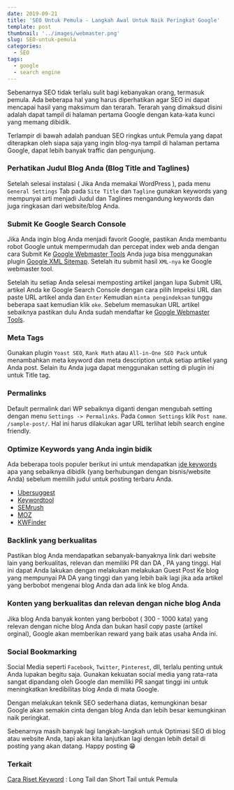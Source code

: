 ```yaml
---
date: 2019-09-21
title: 'SEO Untuk Pemula - Langkah Awal Untuk Naik Peringkat Google'
template: post
thumbnail: '../images/webmaster.png'
slug: SEO-untuk-pemula
categories:
  - SEO
tags:
  - google
  - search engine
---
```


Sebenarnya SEO tidak terlalu sulit bagi kebanyakan orang, termasuk pemula. Ada beberapa hal  yang harus diperhatikan agar SEO ini dapat mencapai hasil yang maksimum dan terarah. Terarah yang dimaksud disini adalah dapat tampil di halaman pertama Google dengan kata-kata kunci yang memang dibidik.

Terlampir di bawah adalah panduan SEO ringkas untuk Pemula yang dapat diterapkan oleh siapa saja yang ingin blog-nya tampil di halaman pertama Google, dapat lebih banyak traffic dan pengunjung.

### Perhatikan Judul Blog Anda (Blog Title and Taglines)

Setelah selesai instalasi ( Jika Anda memakai WordPress ), pada menu `General Settings` Tab pada `Site Title` dan `Tagline` gunakan keywords yang mempunyai arti menjadi Judul dan Taglines mengandung keywords dan juga ringkasan dari website/blog Anda.

### Submit Ke Google Search Console

Jika Anda ingin blog Anda menjadi favorit Google, pastikan Anda membantu robot Google untuk mempermudah dan percepat index web anda dengan cara Submit Ke [Google Webmaster Tools](https://search.google.com/search-console) Anda juga bisa menggunakan plugin [Google XML Sitemap](https://id.wordpress.org/plugins/google-sitemap-generator/). Setelah itu submit hasil `XML-nya` ke Google webmaster tool.

Setelah itu setiap Anda selesai memposting artikel jangan lupa Submit URL artikel Anda ke Google Search Console dengan cara pilih Impeksi URL dan paste URL artikel anda dan `Enter` Kemudian `minta pengindeksan` tunggu beberapa saat kemudian klik `oke`. Sebelum memasukan URL artikel sebaiknya pastikan dulu Anda sudah mendaftar ke [Google Webmaster Tools](https://search.google.com/search-console). 

### Meta Tags

Gunakan plugin `Yoast SEO`, `Rank Math` atau `All-in-One SEO Pack` untuk menambahkan meta keyword dan meta description untuk setiap artikel yang Anda post. Selain itu Anda juga dapat menggunakan setting di plugin ini untuk Title tag.

### Permalinks

Default permalink dari WP sebaiknya diganti dengan mengubah setting dengan menu `Settings -> Permalinks`. Pada `Common Settings` klik `Post name`. `/sample-post/`. Hal ini harus dilakukan agar URL terlihat lebih search engine friendly.

### Optimize Keywords yang Anda ingin bidik

Ada  beberapa tools populer berikut ini untuk mendapatkan [ide keywords](https://www.aradechoco.com/cara-riset-keyword-untuk-pemula/) apa yang sebaiknya dibidik (yang berhubungan dengan bisnis/website Anda) sebelum memilih judul untuk  posting terbaru Anda.

- [Ubersuggest](https://neilpatel.com/ubersuggest/) 
- [Keywordtool](https://keywordtool.io/) 
- [SEMrush](https://www.semrush.com/) 
- [MOZ](https://moz.com/) 
- [KWFinder](https://kwfinder.com/) 


### Backlink yang berkualitas

Pastikan blog Anda mendapatkan sebanyak-banyaknya link dari website lain yang berkualitas, relevan dan memiliki PR dan DA , PA yang tinggi.  Hal ini dapat Anda lakukan dengan melakukan melakukan Guest Post Ke blog yang  mempunyai PA DA yang tinggi dan yang lebih baik lagi jika ada artikel yang berbobot mengenai blog Anda dan ada link ke blog Anda.

### Konten yang berkualitas dan relevan dengan niche blog Anda

Jika blog Anda banyak konten yang berbobot ( 300 - 1000 kata) yang relevan dengan niche blog Anda dan bukan hasil copy paste (artikel orginal), Google akan memberikan reward yang baik atas usaha Anda ini.

### Social Bookmarking 

Social Media seperti `Facebook`, `Twitter`, `Pinterest`, dll, terlalu penting untuk Anda lupakan begitu saja. Gunakan kekuatan social media yang rata-rata sangat dipandang oleh Google dan memiliki PR sangat tinggi ini untuk meningkatkan kredibilitas blog Anda di mata Google.

Dengan melakukan teknik SEO sederhana diatas, kemungkinan besar Google akan semakin cinta dengan blog Anda dan lebih besar kemungkinan naik peringkat.

Sebenarnya masih banyak lagi langkah-langkah untuk Optimasi SEO di blog atau website Anda, tapi akan kita lanjutkan lagi dengan lebih detail di posting yang akan datang. Happy posting 😁

### Terkait 

[Cara Riset Keyword](https://www.aradechoco.com/cara-riset-keyword-untuk-pemula/) : Long Tail dan Short Tail untuk Pemula



